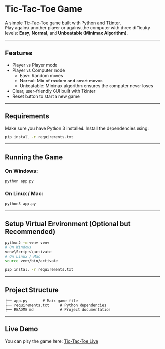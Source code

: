 # Tic-Tac-Toe Game

A simple Tic-Tac-Toe game built with Python and Tkinter.  
Play against another player or against the computer with three difficulty levels: **Easy**, **Normal**, and **Unbeatable (Minimax Algorithm)**.

---

## Features
- Player vs Player mode
- Player vs Computer mode
  - Easy: Random moves
  - Normal: Mix of random and smart moves
  - Unbeatable: Minimax algorithm ensures the computer never loses
- Clear, user-friendly GUI built with Tkinter
- Reset button to start a new game

---

## Requirements

Make sure you have Python 3 installed. Install the dependencies using:

```bash
pip install -r requirements.txt
```

---

## Running the Game

### On Windows:
```bash
python app.py
```

### On Linux / Mac:
```bash
python3 app.py
```

---

## Setup Virtual Environment (Optional but Recommended)

```bash
python3 -m venv venv
# On Windows
venv\Scripts\activate
# On Linux / Mac
source venv/bin/activate

pip install -r requirements.txt
```

---

## Project Structure
```
├── app.py       # Main game file
├── requirements.txt     # Python dependencies
├── README.md            # Project documentation
```

---


## Live Demo
You can play the game here: [Tic-Tac-Toe Live](https://tic-tac-toe-1-bfab.onrender.com/)


